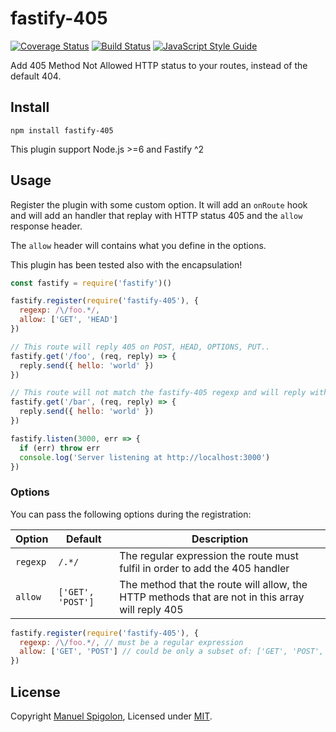 # fastify-405

[![Coverage Status](https://coveralls.io/repos/github/Eomm/fastify-405/badge.svg?branch=master)](https://coveralls.io/github/Eomm/fastify-405?branch=master) 
[![Build Status](https://github.com/Eomm/fastify-405/workflows/ci/badge.svg)](https://github.com/Eomm/fastify-405/actions)
[![JavaScript Style Guide](https://img.shields.io/badge/code_style-standard-brightgreen.svg)](https://standardjs.com)

Add 405 Method Not Allowed HTTP status to your routes, instead of the default 404.


## Install

```
npm install fastify-405
```

This plugin support Node.js >=6 and Fastify ^2

## Usage

Register the plugin with some custom option. It will add an `onRoute` hook and will add an handler
that replay with HTTP status 405 and the `allow` response header.

The `allow` header will contains what you define in the options.

This plugin has been tested also with the encapsulation!

```js
const fastify = require('fastify')()

fastify.register(require('fastify-405'), {
  regexp: /\/foo.*/,
  allow: ['GET', 'HEAD']
})

// This route will reply 405 on POST, HEAD, OPTIONS, PUT..
fastify.get('/foo', (req, reply) => {
  reply.send({ hello: 'world' })
})

// This route will not match the fastify-405 regexp and will reply with 404 on other HTTP methods
fastify.get('/bar', (req, reply) => {
  reply.send({ hello: 'world' })
})

fastify.listen(3000, err => {
  if (err) throw err
  console.log('Server listening at http://localhost:3000')
})
```

### Options

You can pass the following options during the registration:

| Option | Default | Description |
|--------|---------|-------------|
|`regexp`| `/.*/`  | The regular expression the route must fulfil in order to add the 405 handler
|`allow` | `['GET', 'POST']` | The method that the route will allow, the HTTP methods that are not in this array will reply 405

```js
fastify.register(require('fastify-405'), {
  regexp: /\/foo.*/, // must be a regular expression
  allow: ['GET', 'POST'] // could be only a subset of: ['GET', 'POST', 'HEAD', 'PUT', 'DELETE', 'OPTIONS', 'PATCH']
})
```


## License

Copyright [Manuel Spigolon](https://github.com/Eomm), Licensed under [MIT](./LICENSE).
